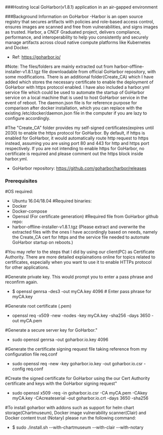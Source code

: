 ###Hosting local GoHarbor(v1.8.1) application in an air-gapped environment

###Background Information on GoHarbor
 -Harbor is an open source registry that secures artifacts with policies and role-based access control, ensures images are scanned and free from vulnerabilities, and signs images as trusted. Harbor, a CNCF Graduated project, delivers compliance, performance, and interoperability to help you consistently and securely manage artifacts across cloud native compute platforms like Kubernetes and Docker.
* Ref: https://goharbor.io/

#Note: The files/folders are mainly extracted out from harbor-offline-installer-v1.8.1.tgz file downloadable from official GoHarbor repository, with some modifications. There is an additional folder(Create_CA) which I have added which stores the necessary certificate to enable the deployment of GoHarbor with https protocol enabled. I have also included a harbor.yml service file which could be used to automate the startup of GoHarbor service on a local machine that is used to host GoHarbor service in the event of reboot. The daemon.json file is for reference purpose for comparison after docker installation, which you can replace with the existing /etc/docker/daemon.json file in the computer if you are lazy to configure accordingly.

#The "Create_CA" folder provides my self-signed certificates(expires until 2030) to enable the https protocol for GoHarbor. By default, if https is enabled for GoHarbor, it would automatically route http request to https instead, assuming you are using port 80 and 443 for http and https port respectively. If you are not intending to enable https for GoHarbor, no certificate is required and please comment out the https block inside harbor.yml. 

* GoHarbor repository: https://github.com/goharbor/harbor/releases


### Prerequisites
#OS required:
 - Ubuntu 16.04/18.04 
#Required binaries:
 - Docker
 - Docker-compose
 - Openssl (For certificate generation)
#Required file from GoHarbor github repo:
 - harbor-offline-installer-v1.8.1.tgz (Please extract and overwrite the extracted files with the ones I have accordingly based on needs, namely the Create_CA cert for https and the service file needed to automate GoHarbor startup on reboots.) 

#You may refer to the steps that I did by using our client(PC) as Certificate Authority. There are more detailed explainations online for topics related to certificates, especially when you want to use it to enable HTTPs protocol for other applications.

#Generate private key. This would prompt you to enter a pass phrase and reconfirm again.
 - $ openssl genrsa -des3 -out myCA.key 4096 # Enter pass phrase for myCA.key

#Generate root certificate (.pem) 
 - openssl req -x509 -new -nodes -key myCA.key -sha256 -days 3650 -out myCA.pem

#Generate a secure server key for GoHarbor."
 - sudo openssl genrsa -out goharbor.io.key 4096

#Generate the certificate signing request file taking reference from my configuration file req.conf
 - sudo openssl req -new -key goharbor.io.key -out goharbor.io.csr -config req.conf

#Create the signed certificate for GoHarbor using the our Cert Authority certificate and keys with the GoHarbor signing request"
 - sudo openssl x509 -req -in goharbor.io.csr -CA myCA.pem -CAkey myCA.key -CAcreateserial -out goharbor.io.crt -days 3650 -sha256

#To install goharbor with addons such as support for helm chart storage(Chartmuseum), Docker image vulnerability scanner(Clair) and Docker content trust (Notary) please run the following command:
 - $ sudo ./install.sh --with-chartmuseum --with-clair --with-notary

